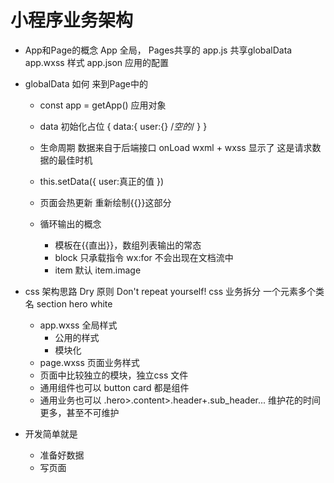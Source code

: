 # 小程序业务架构

- App和Page的概念
App 全局， Pages共享的
app.js 共享globalData
app.wxss 样式
app.json 应用的配置

- globalData 如何 来到Page中的
  - const app = getApp()
    应用对象
  - data 初始化占位
  {
    data:{
      user:{} /*空的*/
    }
  }
  -  生命周期
   数据来自于后端接口
   onLoad wxml + wxss 显示了
   这是请求数据的最佳时机
  - this.setData({
    user:真正的值
  })
  - 页面会热更新 重新绘制{{}}这部分

  - 循环输出的概念
    - 模板在{{直出}}，数组列表输出的常态
    - block 只承载指令 wx:for
    不会出现在文档流中
    - item 默认
      item.image

- css 架构思路
  Dry 原则 Don't repeat yourself!
  css 业务拆分 一个元素多个类名
  section hero white
  - app.wxss 全局样式
    - 公用的样式
    - 模块化
  - page.wxss 页面业务样式
  - 页面中比较独立的模块，独立css 文件
  - 通用组件也可以
    button card  都是组件
  - 通用业务也可以
    .hero>.content>.header+.sub_header...
    维护花的时间更多，甚至不可维护
- 开发简单就是
  - 准备好数据
  - 写页面  